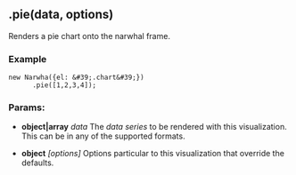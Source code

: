

<!-- Start src/scripts/visualizations/pie.js -->

## .pie(data, options)

Renders a pie chart onto the narwhal frame.

### Example
    new Narwha({el: &#39;.chart&#39;})
          .pie([1,2,3,4]);

### Params: 

* **object|array** *data* The _data series_ to be rendered with this visualization. This can be in any of the supported formats.

* **object** *[options]* Options particular to this visualization that override the defaults.

<!-- End src/scripts/visualizations/pie.js -->

